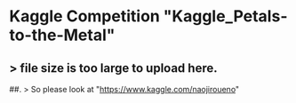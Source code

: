 # Kaggle Competition "Kaggle_Petals-to-the-Metal"
##  > file size is too large to upload here. 
##. > So please look at "https://www.kaggle.com/naojiroueno"
